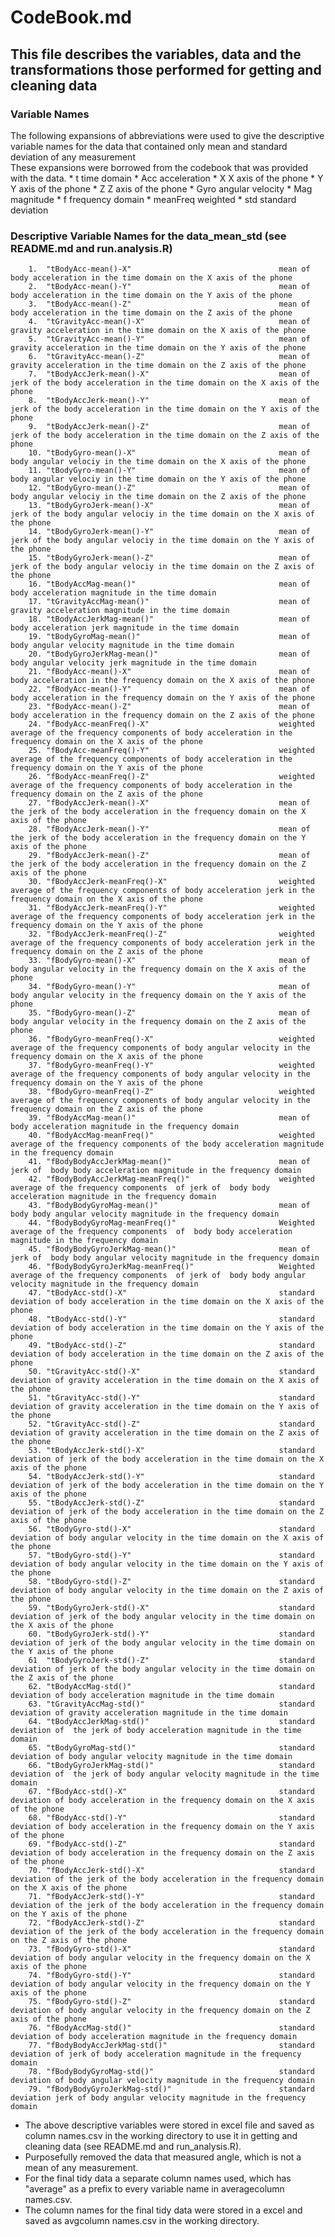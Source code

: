 # CodeBook.md
## This file describes the variables, data and the transformations those performed for getting and cleaning data

### Variable Names
The following expansions of abbreviations were used to give the descriptive variable names for the data that contained only mean and standard deviation of any measurement   
These expansions were borrowed from the codebook that was provided with the data.
		* t					time domain
		* Acc				acceleration
		* X					X axis of the phone
		* Y					Y axis of the phone
		* Z 				Z axis of the phone
		* Gyro 				angular velocity
		* Mag 				magnitude
		* f 				frequency domain
		* meanFreq			weighted
		* std 				standard deviation

### Descriptive Variable Names for the data_mean_std (see README.md and run.analysis.R)



		1.	"tBodyAcc-mean()-X"                               	mean of body acceleration in the time domain on the X axis of the phone
		2.	"tBodyAcc-mean()-Y"                                	mean of body acceleration in the time domain on the Y axis of the phone
		3. 	"tBodyAcc-mean()-Z"                                	mean of body acceleration in the time domain on the Z axis of the phone
		4.	"tGravityAcc-mean()-X"                           	mean of gravity acceleration in the time domain on the X axis of the phone
		5.	"tGravityAcc-mean()-Y"                           	mean of gravity acceleration in the time domain on the Y axis of the phone
		6.	"tGravityAcc-mean()-Z"                           	mean of gravity acceleration in the time domain on the Z axis of the phone
		7. 	"tBodyAccJerk-mean()-X"                       		mean of jerk of the body acceleration in the time domain on the X axis of the phone
		8.	"tBodyAccJerk-mean()-Y"                       		mean of jerk of the body acceleration in the time domain on the Y axis of the phone
		9.	"tBodyAccJerk-mean()-Z"                       		mean of jerk of the body acceleration in the time domain on the Z axis of the phone
		10.	"tBodyGyro-mean()-X"                             	mean of body angular velociy in the time domain on the X axis of the phone
		11.	"tBodyGyro-mean()-Y"                             	mean of body angular velociy in the time domain on the Y axis of the phone
		12.	"tBodyGyro-mean()-Z"                             	mean of body angular velociy in the time domain on the Z axis of the phone
		13.	"tBodyGyroJerk-mean()-X"                    		mean of jerk of the body angular velociy in the time domain on the X axis of the phone
		14.	"tBodyGyroJerk-mean()-Y"                     		mean of jerk of the body angular velociy in the time domain on the Y axis of the phone
		15.	"tBodyGyroJerk-mean()-Z"                     		mean of jerk of the body angular velociy in the time domain on the Z axis of the phone
		16.	"tBodyAccMag-mean()"                           		mean of body acceleration magnitude in the time domain
		17.	"tGravityAccMag-mean()"                       		mean of gravity acceleration magnitude in the time domain
		18.	"tBodyAccJerkMag-mean()"                            mean of body acceleration jerk magnitude in the time domain
		19.	"tBodyGyroMag-mean()"                             	mean of body angular velocity magnitude in the time domain
		20.	"tBodyGyroJerkMag-mean()"                           mean of body angular velocity jerk magnitude in the time domain
		21.	"fBodyAcc-mean()-X"                                	mean of body acceleration in the frequency domain on the X axis of the phone
		22.	"fBodyAcc-mean()-Y"                                	mean of body acceleration in the frequency domain on the Y axis of the phone
		23.	"fBodyAcc-mean()-Z"                                	mean of body acceleration in the frequency domain on the Z axis of the phone
		24.	"fBodyAcc-meanFreq()-X"                             weighted average of the frequency components of body acceleration in the frequency domain on the X axis of the phone
		25.	"fBodyAcc-meanFreq()-Y"                             weighted average of the frequency components of body acceleration in the frequency domain on the Y axis of the phone
		26. "fBodyAcc-meanFreq()-Z"                             weighted average of the frequency components of body acceleration in the frequency domain on the Z axis of the phone
		27.	"fBodyAccJerk-mean()-X"                             mean of the jerk of the body acceleration in the frequency domain on the X axis of the phone
		28.	"fBodyAccJerk-mean()-Y"                             mean of the jerk of the body acceleration in the frequency domain on the Y axis of the phone
		29.	"fBodyAccJerk-mean()-Z"                             mean of the jerk of the body acceleration in the frequency domain on the Z axis of the phone
		30.	"fBodyAccJerk-meanFreq()-X"                      	weighted average of the frequency components of body acceleration jerk in the frequency domain on the X axis of the phone
		31.	"fBodyAccJerk-meanFreq()-Y"                       	weighted average of the frequency components of body acceleration jerk in the frequency domain on the Y axis of the phone
		32.	"fBodyAccJerk-meanFreq()-Z"                      	weighted average of the frequency components of body acceleration jerk in the frequency domain on the Z axis of the phone
		33.	"fBodyGyro-mean()-X"                             	mean of body angular velocity in the frequency domain on the X axis of the phone
		34.	"fBodyGyro-mean()-Y"                             	mean of body angular velocity in the frequency domain on the Y axis of the phone
		35. "fBodyGyro-mean()-Z"                             	mean of body angular velocity in the frequency domain on the Z axis of the phone
		36. "fBodyGyro-meanFreq()-X"							weighted average of the frequency components of body angular velocity in the frequency domain on the X axis of the phone
		37. "fBodyGyro-meanFreq()-Y"                            weighted average of the frequency components of body angular velocity in the frequency domain on the Y axis of the phone
		38. "fBodyGyro-meanFreq()-Z"                            weighted average of the frequency components of body angular velocity in the frequency domain on the Z axis of the phone
		39. "fBodyAccMag-mean()"                               	mean of body acceleration magnitude in the frequency domain
		40. "fBodyAccMag-meanFreq()"                         	weighted average of the frequency components of the body acceleration magnitude in the frequency domain
		41. "fBodyBodyAccJerkMag-mean()"                        mean of jerk of  body body acceleration magnitude in the frequency domain
		42. "fBodyBodyAccJerkMag-meanFreq()"                    weighted average of the frequency components  of jerk of  body body acceleration magnitude in the frequency domain
		43. "fBodyBodyGyroMag-mean()"                           mean of  body body angular velocity magnitude in the frequency domain
		44. "fBodyBodyGyroMag-meanFreq()"                       Weighted average of the frequency components  of  body body acceleration magnitude in the frequency domain
		45. "fBodyBodyGyroJerkMag-mean()"                       mean of jerk of  body body angular velocity magnitude in the frequency domain
		46. "fBodyBodyGyroJerkMag-meanFreq()"                   Weighted average of the frequency components  of jerk of  body body angular velocity magnitude in the frequency domain
		47. "tBodyAcc-std()-X"                                  standard deviation of body acceleration in the time domain on the X axis of the phone
		48.	"tBodyAcc-std()-Y"                                  standard deviation of body acceleration in the time domain on the Y axis of the phone
		49.	"tBodyAcc-std()-Z"                                  standard deviation of body acceleration in the time domain on the Z axis of the phone
		50. "tGravityAcc-std()-X"                               standard deviation of gravity acceleration in the time domain on the X axis of the phone
		51.	"tGravityAcc-std()-Y"                               standard deviation of gravity acceleration in the time domain on the Y axis of the phone
		52.	"tGravityAcc-std()-Z"                               standard deviation of gravity acceleration in the time domain on the Z axis of the phone
		53.	"tBodyAccJerk-std()-X"                            	standard deviation of jerk of the body acceleration in the time domain on the X axis of the phone
		54. "tBodyAccJerk-std()-Y"                             	standard deviation of jerk of the body acceleration in the time domain on the Y axis of the phone
		55. "tBodyAccJerk-std()-Z"                             	standard deviation of jerk of the body acceleration in the time domain on the Z axis of the phone
		56. "tBodyGyro-std()-X"                                 standard deviation of body angular velocity in the time domain on the X axis of the phone
		57. "tBodyGyro-std()-Y"                                 standard deviation of body angular velocity in the time domain on the Y axis of the phone
		58. "tBodyGyro-std()-Z"                                 standard deviation of body angular velocity in the time domain on the Z axis of the phone
		59.	"tBodyGyroJerk-std()-X"                          	standard deviation of jerk of the body angular velocity in the time domain on the X axis of the phone
		60.	"tBodyGyroJerk-std()-Y"                          	standard deviation of jerk of the body angular velocity in the time domain on the Y axis of the phone
		61	"tBodyGyroJerk-std()-Z"                          	standard deviation of jerk of the body angular velocity in the time domain on the Z axis of the phone
		62. "tBodyAccMag-std()"                                	standard deviation of body acceleration magnitude in the time domain
		63.	"tGravityAccMag-std()"                            	standard deviation of gravity acceleration magnitude in the time domain
		64. "tBodyAccJerkMag-std()"                        		standard deviation of  the jerk of body acceleration magnitude in the time domain
		65. "tBodyGyroMag-std()"                              	standard deviation of body angular velocity magnitude in the time domain
		66. "tBodyGyroJerkMag-std()"                     		standard deviation of  the jerk of body angular velocity magnitude in the time domain
		67. "fBodyAcc-std()-X"                                  standard deviation of body acceleration in the frequency domain on the X axis of the phone
		68. "fBodyAcc-std()-Y"                                  standard deviation of body acceleration in the frequency domain on the Y axis of the phone
		69. "fBodyAcc-std()-Z"                                  standard deviation of body acceleration in the frequency domain on the Z axis of the phone
		70. "fBodyAccJerk-std()-X"                            	standard deviation of the jerk of the body acceleration in the frequency domain on the X axis of the phone
		71. "fBodyAccJerk-std()-Y"                             	standard deviation of the jerk of the body acceleration in the frequency domain on the Y axis of the phone
		72. "fBodyAccJerk-std()-Z"                             	standard deviation of the jerk of the body acceleration in the frequency domain on the Z axis of the phone
		73. "fBodyGyro-std()-X"                                 standard deviation of body angular velocity in the frequency domain on the X axis of the phone
		74. "fBodyGyro-std()-Y"                                 standard deviation of body angular velocity in the frequency domain on the Y axis of the phone
		75. "fBodyGyro-std()-Z"                                 standard deviation of body angular velocity in the frequency domain on the Z axis of the phone
		76. "fBodyAccMag-std()"                                	standard deviation of body acceleration magnitude in the frequency domain
		77. "fBodyBodyAccJerkMag-std()"              			standard deviation of jerk of body acceleration magnitude in the frequency domain
		78. "fBodyBodyGyroMag-std()"                   			standard deviation of body angular velocity magnitude in the frequency domain
		79. "fBodyBodyGyroJerkMag-std()"           				standard deviation jerk of body angular velocity magnitude in the frequency domain

		
* The above descriptive variables were stored in excel file and saved as column names.csv in the working directory to use it in getting and cleaning data (see README.md and run_analysis.R).
* Purposefully removed the data that measured angle, which is not a mean of any measurement.
* For the final tidy data a separate column names used, which has "average" as a prefix to every variable name in averagecolumn names.csv.
* The column names for the final tidy data were stored in a excel and saved as avgcolumn names.csv in the working directory.